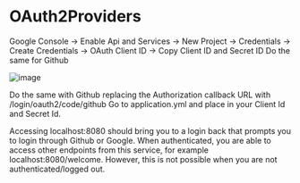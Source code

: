 # OAuth2Providers
Google Console -> Enable Api and Services -> New Project -> Credentials -> 
Create Credentials -> OAuth Client ID -> Copy Client ID and Secret ID
Do the same for Github

![image](https://github.com/user-attachments/assets/4bd99409-bfa1-472e-91d9-bd72897da428)

Do the same with Github replacing the Authorization callback URL with /login/oauth2/code/github 
Go to application.yml and place in your Client Id and Secret Id.

Accessing localhost:8080 should bring you to a login back that prompts you to login
through Github or Google. When authenticated, you are able to access other endpoints
from this service, for example localhost:8080/welcome. However, this is not possible 
when you are not authenticated/logged out.
